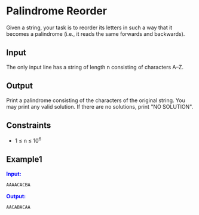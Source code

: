 # Palindrome Reorder 

Given a string, your task is to reorder its letters in such a way that it becomes a palindrome (i.e., it reads the same forwards and backwards).

## Input
The only input line has a string of length n consisting of characters A–Z.

## Output
Print a palindrome consisting of the characters of the original string. You may print any valid solution. If there are no solutions, print "NO SOLUTION".

## Constraints

- 1 &le; n &le; 10<sup>6</sup> 

## Example1
<font color="blue">**Input:**</font> 
```c++
AAAACACBA
```
<font color="blue">**Output:**</font>
```c++
AACABACAA
```

